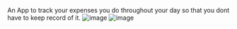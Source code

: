 An App to track your expenses you do throughout your day so that you dont have to keep record of it.
![image](https://github.com/user-attachments/assets/bf905001-4480-479d-86b0-c93e386633ea)
![image](https://github.com/user-attachments/assets/1ba7f7e1-92d3-467f-99a0-6d569da3a7bc)
